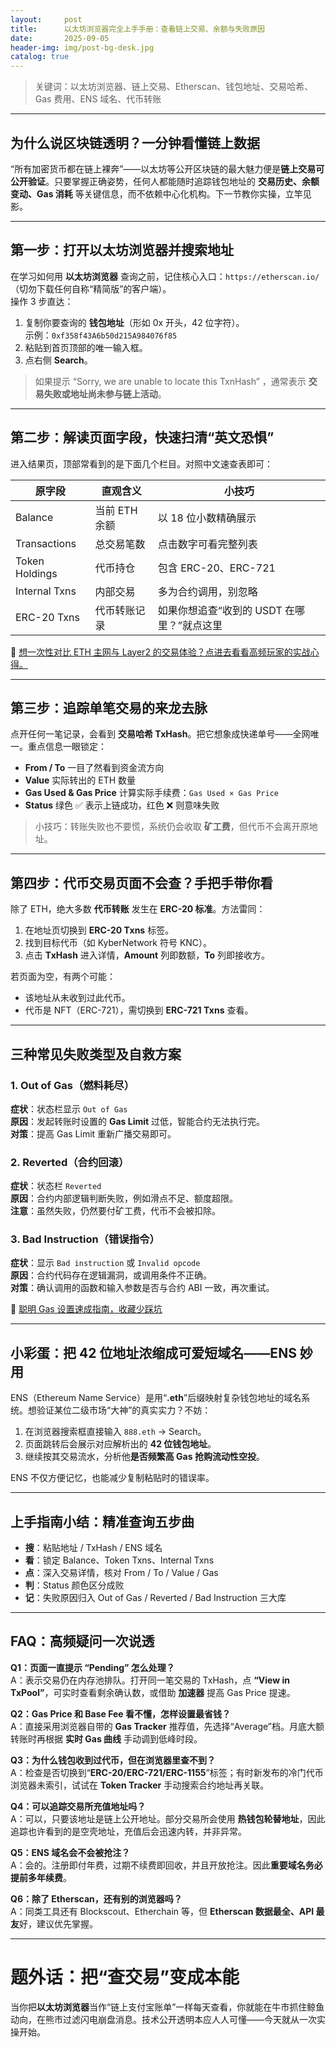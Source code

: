 ```yaml
---
layout:     post
title:      以太坊浏览器完全上手手册：查看链上交易、余额与失败原因
date:       2025-09-05
header-img: img/post-bg-desk.jpg
catalog: true
---
```


> 关键词：以太坊浏览器、链上交易、Etherscan、钱包地址、交易哈希、Gas 费用、ENS 域名、代币转账

---

## 为什么说区块链透明？一分钟看懂链上数据

“所有加密货币都在链上裸奔”——以太坊等公开区块链的最大魅力便是**链上交易可公开验证**。只要掌握正确姿势，任何人都能随时追踪钱包地址的 **交易历史、余额变动、Gas 消耗** 等关键信息，而不依赖中心化机构。下一节教你实操，立竿见影。

---

## 第一步：打开以太坊浏览器并搜索地址

在学习如何用 **以太坊浏览器** 查询之前，记住核心入口：`https://etherscan.io/`（切勿下载任何自称“精简版”的客户端）。  
操作 3 步直达：

1. 复制你要查询的 **钱包地址**（形如 0x 开头，42 位字符）。  
   示例：`0xf358f43A6b50d215A984076f85`
2. 粘贴到首页顶部的唯一输入框。
3. 点右侧 **Search**。

> 如果提示 “Sorry, we are unable to locate this TxnHash” ，通常表示 **交易失败或地址尚未参与链上活动**。

---

## 第二步：解读页面字段，快速扫清“英文恐惧”

进入结果页，顶部常看到的是下面几个栏目。对照中文速查表即可：

| 原字段 | 直观含义 | 小技巧 |
| --- | --- | --- |
| Balance | 当前 ETH 余额 | 以 18 位小数精确展示 |
| Transactions | 总交易笔数 | 点击数字可看完整列表 |
| Token Holdings | 代币持仓 | 包含 ERC-20、ERC-721 |
| Internal Txns | 内部交易 | 多为合约调用，别忽略 |
| ERC-20 Txns | 代币转账记录 | 如果你想追查“收到的 USDT 在哪里？”就点这里 |

👀 [想一次性对比 ETH 主网与 Layer2 的交易体验？点进去看看高频玩家的实战心得。](https://okxdog.com/)

---

## 第三步：追踪单笔交易的来龙去脉

点开任何一笔记录，会看到 **交易哈希 TxHash**。把它想象成快递单号——全网唯一。重点信息一眼锁定：

- **From / To** 一目了然看到资金流方向  
- **Value** 实际转出的 ETH 数量  
- **Gas Used & Gas Price** 计算实际手续费：`Gas Used × Gas Price`  
- **Status** 绿色 ✅ 表示上链成功，红色 ❌ 则意味失败

> 小技巧：转账失败也不要慌，系统仍会收取 **矿工费**，但代币不会离开原地址。

---

## 第四步：代币交易页面不会查？手把手带你看

除了 ETH，绝大多数 **代币转账** 发生在 **ERC-20 标准**。方法雷同：

1. 在地址页切换到 **ERC-20 Txns** 标签。  
2. 找到目标代币（如 KyberNetwork 符号 KNC）。  
3. 点击 **TxHash** 进入详情，**Amount** 列即数额，**To** 列即接收方。

若页面为空，有两个可能：

- 该地址从未收到过此代币。  
- 代币是 NFT（ERC-721），需切换到 **ERC-721 Txns** 查看。

---

## 三种常见失败类型及自救方案

### 1. Out of Gas（燃料耗尽）

**症状**：状态栏显示 `Out of Gas`  
**原因**：发起转账时设置的 **Gas Limit** 过低，智能合约无法执行完。  
**对策**：提高 Gas Limit 重新广播交易即可。

### 2. Reverted（合约回滚）

**症状**：状态栏 `Reverted`  
**原因**：合约内部逻辑判断失败，例如滑点不足、额度超限。  
**注意**：虽然失败，仍然要付矿工费，代币不会被扣除。

### 3. Bad Instruction（错误指令）

**症状**：显示 `Bad instruction` 或 `Invalid opcode`  
**原因**：合约代码存在逻辑漏洞，或调用条件不正确。  
**对策**：确认调用的函数和输入参数是否与合约 ABI 一致，再次重试。

📖 [聪明 Gas 设置速成指南，收藏少踩坑](https://okxdog.com/)

---

## 小彩蛋：把 42 位地址浓缩成可爱短域名——ENS 妙用

ENS（Ethereum Name Service）是用“**.eth**”后缀映射复杂钱包地址的域名系统。想验证某位二级市场“大神”的真实实力？不妨：

1. 在浏览器搜索框直接输入 `888.eth` → Search。  
2. 页面跳转后会展示对应解析出的 **42 位钱包地址**。  
3. 继续按其交易流水，分析他**是否频繁高 Gas 抢购流动性空投**。

ENS 不仅方便记忆，也能减少复制粘贴时的错误率。

---

## 上手指南小结：精准查询五步曲

- **搜**：粘贴地址 / TxHash / ENS 域名  
- **看**：锁定 Balance、Token Txns、Internal Txns  
- **点**：深入交易详情，核对 From / To / Value / Gas  
- **判**：Status 颜色区分成败  
- **记**：失败原因归入 Out of Gas / Reverted / Bad Instruction 三大库

---

## FAQ：高频疑问一次说透

**Q1：页面一直提示 “Pending” 怎么处理？**  
A：表示交易仍在内存池排队。打开同一笔交易的 TxHash，点 **“View in TxPool”**，可实时查看剩余确认数，或借助 **加速器** 提高 Gas Price 提速。

**Q2：Gas Price 和 Base Fee 看不懂，怎样设置最省钱？**  
A：直接采用浏览器自带的 **Gas Tracker** 推荐值，先选择“Average”档。月底大额转账时再根据 **实时 Gas 曲线** 手动调到低峰时段。

**Q3：为什么钱包收到过代币，但在浏览器里查不到？**  
A：检查是否切换到“**ERC-20/ERC-721/ERC-1155**”标签；有时新发布的冷门代币浏览器未索引，试试在 **Token Tracker** 手动搜索合约地址再关联。

**Q4：可以追踪交易所充值地址吗？**  
A：可以，只要该地址是链上公开地址。部分交易所会使用 **热钱包轮替地址**，因此追踪也许看到的是空壳地址，充值后会迅速内转，并非异常。

**Q5：ENS 域名会不会被抢注？**  
A：会的。注册即付年费，过期不续费即回收，并且开放抢注。因此**重要域名务必提前多年续费**。

**Q6：除了 Etherscan，还有别的浏览器吗？**  
A：同类工具还有 Blockscout、Etherchain 等，但 **Etherscan 数据最全、API 最友**好，建议优先掌握。

---

# 题外话：把“查交易”变成本能

当你把**以太坊浏览器**当作“链上支付宝账单”一样每天查看，你就能在牛市抓住鲸鱼动向，在熊市过滤闪电崩盘消息。技术公开透明本应人人可懂——今天就从一次实操开始。